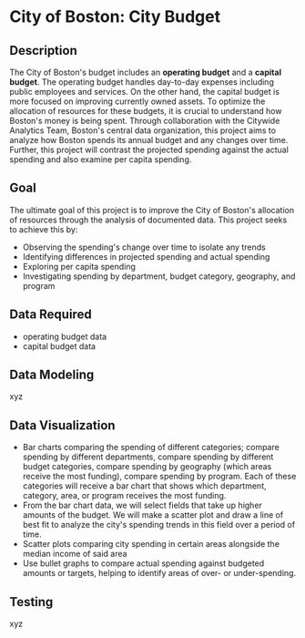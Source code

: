 # City of Boston: City Budget

## Description
The City of Boston's budget includes an **operating budget** and a **capital budget**. The operating budget handles day-to-day expenses including public employees and services. On the other hand, the capital budget is more focused on improving currently owned assets. To optimize the allocation of resources for these budgets, it is crucial to understand how Boston's money is being spent. Through collaboration with the Citywide Analytics Team, Boston's central data organization, this project aims to analyze how Boston spends its annual budget and any changes over time. Further, this project will contrast the projected spending against the actual spending and also examine per capita spending.

## Goal
The ultimate goal of this project is to improve the City of Boston's allocation of resources through the analysis of documented data. This project seeks to achieve this by:
* Observing the spending's change over time to isolate any trends
* Identifying differences in projected spending and actual spending
* Exploring per capita spending
* Investigating spending by department, budget category, geography, and program

## Data Required
- operating budget data
- capital budget data

## Data Modeling
xyz

## Data Visualization
- Bar charts comparing the spending of different categories; compare spending by different departments, compare spending by different budget categories, compare spending by geography (which areas receive the most funding), compare spending by program. Each of these categories will receive a bar chart that shows which department, category, area, or program receives the most funding.
- From the bar chart data, we will select fields that take up higher amounts of the budget. We will make a scatter plot and draw a line of best fit to analyze the city's spending trends in this field over a period of time.
- Scatter plots comparing city spending in certain areas alongside the median income of said area
- Use bullet graphs to compare actual spending against budgeted amounts or targets, helping to identify areas of over- or under-spending.

## Testing
xyz
